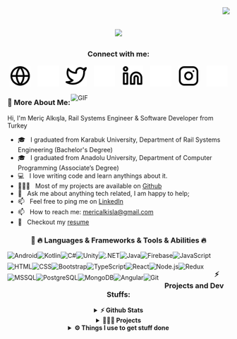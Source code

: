 <img align="right" src="https://visitor-badge.laobi.icu/badge?page_id=MAlkisla.MAlkisla">

<h1 align="center">
  <a href="https://git.io/typing-svg">
    <img src="https://readme-typing-svg.herokuapp.com/?lines=Hello,+There!+👋;I'am+Meriç+Alkışla...;Nice+to+meet+you!&center=true&size=30">
  </a>
</h1>



<div align="center">

### Connect with me:

  [![website](./images/globe-light.svg)](https://wwww.mericalkisla.com#gh-light-mode-only)
  &nbsp;&nbsp;
  [![website](./images/globe-dark.svg)](https://wwww.mericalkisla.com#gh-dark-mode-only)
  &nbsp;&nbsp;
  [![website](./images/twitter-light.svg)](https://x.com/alkislameric#gh-light-mode-only)
  &nbsp;&nbsp;
  [![website](./images/twitter-dark.svg)](https://x.com/alkislameric#gh-dark-mode-only)
  &nbsp;&nbsp;
  [![website](./images/linkedin-light.svg)](https://www.linkedin.com/in/meric-alkisla#gh-light-mode-only)
  &nbsp;&nbsp;
  [![website](./images/linkedin-dark.svg)](https://www.linkedin.com/in/meric-alkisla#gh-dark-mode-only)
  &nbsp;&nbsp;
  [![website](./images/instagram-light.svg)](https://www.instagram.com/meric.alkisla#gh-light-mode-only)
  &nbsp;&nbsp;
  [![website](./images/instagram-dark.svg)](https://www.instagram.com/meric.alkisla/#gh-dark-mode-only)

</div>

<img align="right" alt="GIF" src="https://raw.githubusercontent.com/rahul-jha98/rahul-jha98/main/techstack.gif" width="360px"/>

### 🧐 More About Me:

Hi, I'm Meriç Alkışla, Rail Systems Engineer & Software Developer from Turkey

- 🎓 &nbsp; I graduated from Karabuk University, Department of Rail Systems Engineering (Bachelor's Degree)
- 🎓 &nbsp; I graduated from Anadolu University, Department of Computer Programming (Associate’s Degree)
- 💻 &nbsp; I love writing code and learn anythings about it.
- 👨🏻‍💻 &nbsp; Most of my projects are available on [Github](https://github.com/MAlkisla?tab=repositories)
- 💬 &nbsp; Ask me about anything tech related, I am happy to help;
- 📫 &nbsp; Feel free to ping me on [LinkedIn](https://www.linkedin.com/in/meric-alkisla)
- 📫 &nbsp; How to reach me: [mericalkisla@gmail.com](mailto:mericalkisla@gmail.com)
- 📝 &nbsp; Checkout my [resume]()

<div align="center">

### 🔨 🔥 Languages & Frameworks & Tools & Abilities 🔥

<a href="https://developer.android.com" target="_blank">
  <img align="left" alt="Android" height="25px" src="https://cdn.worldvectorlogo.com/logos/android-6.svg">
</a>
<a href="https://kotlinlang.org" target="_blank">
  <img align="left" alt="Kotlin" height="25px" src="https://cdn.worldvectorlogo.com/logos/kotlin-1.svg">
</a>
<a href="https://learn.microsoft.com/en-us/dotnet/csharp/" target="_blank">
  <img align="left" alt="C#" height="25px" src="https://cdn.worldvectorlogo.com/logos/c--4.svg">
</a>
<a href="https://unity.com/" target="_blank">
  <img align="left" alt="Unity" height="25px" src="https://cdn.worldvectorlogo.com/logos/unity-69.svg">
</a>
<a href="https://dotnet.microsoft.com/" target="_blank">
  <img align="left" alt=".NET" height="25px" src="https://cdn.worldvectorlogo.com/logos/netframework-1.svg">
</a>
<a href="https://www.java.com" target="_blank">
  <img align="left" alt="Java" height="25px" src="https://cdn.worldvectorlogo.com/logos/jee-3.svg">
</a>
<a href="https://firebase.google.com/" target="_blank">
  <img align="left" src="https://cdn.worldvectorlogo.com/logos/firebase-1.svg" alt="Firebase" height="25px">
</a>
<a href="https://developer.mozilla.org/en-US/docs/Web/JavaScript" target="_blank">
  <img align="left" alt="JavaScript" height="25px" src="https://cdn.worldvectorlogo.com/logos/logo-javascript.svg">
</a>
<a href="https://developer.mozilla.org/en-US/docs/Web/HTML" target="_blank">
  <img align="left" alt="HTML" height="25px" src="https://cdn.worldvectorlogo.com/logos/html-1.svg">
</a>
<a href="https://developer.mozilla.org/en-US/docs/Web/CSS" target="_blank">
  <img align="left" alt="CSS" height="25px" src="https://cdn.worldvectorlogo.com/logos/css-3.svg">
</a>
<a href="https://getbootstrap.com/" target="_blank">
  <img align="left" alt="Bootstrap" height="25px" src="https://cdn.worldvectorlogo.com/logos/bootstrap-5-1.svg">
</a>
<a href="https://www.typescriptlang.org/" target="_blank">
  <img align="left" alt="TypeScript" height="25px" src="https://cdn.worldvectorlogo.com/logos/typescript.svg">
</a>
<a href="https://reactjs.org/" target="_blank">
  <img align="left" alt="React" height="25px" src="https://cdn.worldvectorlogo.com/logos/react-2.svg">
</a>
<a href="https://nodejs.org" target="_blank">
  <img align="left" alt="Node.js" height="25px" src="https://raw.githubusercontent.com/rahul-jha98/github_readme_icons/main/language_and_tools/square/node/node.svg">
</a>
<a href="https://redux.js.org/" target="_blank">
  <img align="left" alt="Redux" height="25px" src="https://cdn.worldvectorlogo.com/logos/redux.svg">
</a>
<a href="https://www.microsoft.com/en-us/sql-server" target="_blank">
  <img align="left" alt="MSSQL" height="25px" src="https://cdn.worldvectorlogo.com/logos/mysql-logo-pure.svg">
</a>
<a href="https://www.postgresql.org/" target="_blank">
  <img align="left" alt="PostgreSQL" height="25px" src="https://cdn.worldvectorlogo.com/logos/postgresql.svg">
</a>
<a href="https://www.mongodb.com/" target="_blank">
  <img align="left" alt="MongoDB" height="25px" src="https://cdn.worldvectorlogo.com/logos/mongodb-icon-1.svg">
</a>
<a href="https://angular.io/" target="_blank">
  <img align="left" alt="Angular" height="25px" src="https://cdn.worldvectorlogo.com/logos/angular-icon-1.svg">
</a>
<a href="https://git-scm.com/" target="_blank">
  <img src="https://cdn.worldvectorlogo.com/logos/git-icon.svg" align="left" alt="Git" height="25px">
</a>

</div>

<br>

<div align="center">

### ⚡ Projects and Dev Stuffs:

<details>
  <summary><b>⚡ Github Stats</b></summary>
  <br />
  <img height="180em" src="https://github-readme-stats.vercel.app/api?username=MAlkisla&show_icons=true&hide_border=true&&count_private=true&include_all_commits=true" />
  <img height="180em" src="https://github-readme-stats.vercel.app/api/top-langs/?username=MAlkisla&exclude_repo=KNN-Image-Classification&show_icons=true&hide_border=true&layout=compact&langs_count=8"/>
</details>

<details>
  <summary><b>👨🏻‍💻 Projects</b></summary>
  <br />
</details>

<details>
  <summary><b>⚙️ Things I use to get stuff done</b></summary>
  <br />
  
  **OS:** MacOS 15 Sequoia & Windows 11  
  **Laptop:** Macbook Pro M3 Pro & MSI GP62M i5-7300HQ 1050ti  
  **Browser:** Chrome & Safari  
  **Code Editor:** VSCode - The best editor out there  

</details>

</div>
